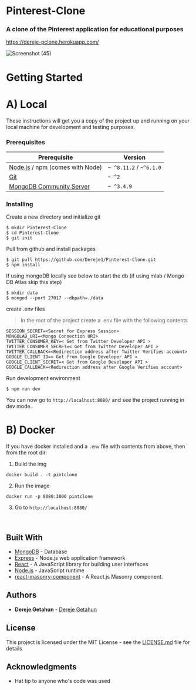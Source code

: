 # Pinterest-Clone
### A clone of the Pinterest application for educational purposes
https://dereje-pclone.herokuapp.com/

![Screenshot (45)](https://user-images.githubusercontent.com/23533048/56138593-34949880-5f65-11e9-8507-e4cb12e6bcce.png)

# Getting Started
# A) Local
These instructions will get you a copy of the project up and running on your local machine for development and testing purposes.

### Prerequisites

| Prerequisite                                | Version |
| ------------------------------------------- | ------- |
| [Node.js](http://nodejs.org) /  npm (comes with Node)  | `~ ^8.11.2` / `~^6.1.0` |
| [Git](https://git-scm.com/downloads) | `~ ^2` |
| [MongoDB Community Server](https://docs.mongodb.com/manual/administration/install-community/) | `~ ^3.4.9`  |


### Installing

Create a new directory and initialize git

```
$ mkdir Pinterest-Clone
$ cd Pinterest-Clone
$ git init
```

Pull from github and install packages

```
$ git pull https://github.com/Dereje1/Pinterest-Clone.git
$ npm install
```

If using mongoDB locally see below to start the db (if using mlab / Mongo DB Atlas skip this step)

```
$ mkdir data
$ mongod --port 27017 --dbpath=./data
```

create .env files
>In the root of the project create a .env file with the following contents
```
SESSION_SECRET=<Secret for Express Session>
MONGOLAB_URI=<Mongo Connection URI>
TWITTER_CONSUMER_KEY=< Get from Twitter Developer API >
TWITTER_CONSUMER_SECRET=< Get from Twitter Developer API >
TWITTER_CALLBACK=<Redirection address after Twitter Verifies account>
GOOGLE_CLIENT_ID=< Get from Google Developer API >
GOOGLE_CLIENT_SECRET=< Get from Google Developer API >
GOOGLE_CALLBACK=<Redirection address after Google Verifies account>

```
Run development environment
```
$ npm run dev
```
You can now go to `http://localhost:8080/` and see the project running in dev mode.

# B) Docker
If you have docker installed and a `.env` file with contents from above, then from the root dir:
1. Build the img
```
docker build . -t pintclone
```
2. Run the image
```
docker run -p 8080:3000 pintclone
```
3. Go to  `http://localhost:8080/`

<br/>

## Built With

* [MongoDB](https://www.mongodb.com/) - Database
* [Express](https://expressjs.com/) - Node.js web application framework
* [React](https://reactjs.org/) - A JavaScript library for building user interfaces
* [Node.js](https://nodejs.org/) - JavaScript runtime
* [react-masonry-component](https://www.npmjs.com/package/react-masonry-component) - A React.js Masonry component.
 
## Authors

* **Dereje Getahun** - [Dereje Getahun](https://github.com/Dereje1)

## License

This project is licensed under the MIT License - see the [LICENSE.md](LICENSE.md) file for details

## Acknowledgments

* Hat tip to anyone who's code was used
